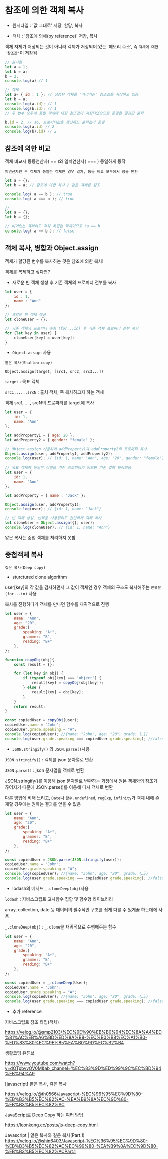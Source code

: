 # 참조에 의한 객체 복사

- 원시타입 : '값 그대로' 저장, 할당, 복사

- 객체 : '참조에 의해(by reference)' 저장, 복사

객체 자체가 저장되는 것이 아니라 객체가 저장되어 있는 '메모리 주소', 즉 `객체에 대한 '참조값'`이 저장됨

```javascript
// 원시형
let a = 1;
let b = a;
b = 2;
console.log(a) // 1 

// 객체
let a= { id : 1 }; // 생성된 객체를 '가리키는' 참조값을 저장하고 있음
let b = a;  
console.log(a.id); // 1
console.log(b.id); // 1 
// 두 변수 모두에 동일 객체에 대한 참조값이 저장되었으므로 동일한 결괏값 출력

b.id = 2; // so, 프로퍼티값을 갱신해도 출력값이 동일
console.log(a.id) // 2
console.log(b).id) // 2
```

## 참조에 의한 비교

객체 비교시 동등연산자( == )와 일치연산자( === ) 동일하게 동작

`피연산자인 두 객체가 동일한 객체인 경우 일치, 동등 비교 모두에서 참을 반환`

```javascript
let a = {};
let b = a; // 참조에 의한 복사 / 같은 객체를 참조 

console.log( a == b ); // true
console.log( a === b ); // true

// 
let a = {};
let b = {}; 

// 비어있는 객체여도 각각 독립된 객체이므로 !a == b
console.log( a == b ); // false
```

## 객체 복사, 병합과 Object.assign

객체가 할당된 변수를 복사하는 것은 참조에 의한 복사!

객체를 복제하고 싶다면?

- 새로운 빈 객체 생성 후 기존 객체의 프로퍼티 전부를 복사

```javascript
let user = {
    id : 1,
    name : "Ann"
};

// 새로운 빈 객체 생성 
let cloneUser = {};

// 기존 객체의 프로퍼티 순회 (for...in) 후 기존 객체 프로퍼티 전부 복사 
for (let key in user) {
    cloneUser[key] = user[key];
}

```

- `Object.assign` 사용

`얕은 복사(Shallow copy)`

`Object.assign(target, [src1, src2, src3...])`

`target`
: 목표 객체

`src1,....,srcN`
: 출처 객체, 즉 복사하고자 하는 객체

객체 src1, ...., srcN의 프로퍼티를 target에 복사

```javascript
let user = {
    id: 1,
    name: "Ann"
};

let addProperty1 = { age: 20 };
let addProperty2 = { gender: "female" };

// Object.assign 사용하여 addProperty1과 addProperty2의 프로퍼티 복사 
Object.assign(user, addProperty1, addProperty2);
console.log(user); // {id: 1, name: "Ann", age: "20", gender: "female"}
```

```javascript
// 목표 객체에 동일한 이름을 가진 프로퍼티가 있으면 기존 값에 덮어씌움
let user = {
    id: 1,
    name: "Ann"
};

let addProperty = { name : "Jack" };

Object.assign(user, addProperty1);
console.log(user); // {id: 1, name: "Jack"}

// 빈 객체 생성, 반복문 사용없이도 간단하게 객체 복사
let cloneUser = Object.assign({}, user);
console.log(cloneUser); // {id: 1, name: "Ann"}
```

얕은 복사는 중첩 객체를 처리하지 못함

## 중첩객체 복사 

`깊은 복사(Deep copy)`

- sturctured clone algorithm

user[key]의 각 값을 검사하면서 그 값이 객체인 경우 객체의 구조도 복사해주는 `반복문(for...in)` 사용

복사를 진행하다가 객체를 만나면 함수를 재귀적으로 진행 

```javascript
let user = {
    name: "Ann",
    age: "20",
    grade:{
        speaking: "A+",
        grammer: "B",
        reading: "B+"
    },
};    

function copyObj(obj){
    const result = {};

    for (let key in obj) {
        if (typeof obj[key] === 'object') {
            result[key] = copyObj(obj[key]);
        } else {
            result[key] = obj[key];
        }
    }
    return result;
}

const copiedUser = copyObj(user);
copiedUser.name = "John";
copiedUser.grade.speaking = "A";
console.log(copiedUser); //{name: "John", age: "20", grade: {…}}
console.log(user.grade.speaking === copiedUser.grade.speaking); //false
```

- `JSON.stringify()` 와 `JSON.parse()`사용

`JSON.stringify()` : 객체를 json 문자열로 변환

`JSON.parse()` : json 문자열을 객체로 변환

JSON.stringify()를 이용해 json 문자열로 변환하는 과정에서 원본 객체와의 참조가 끊어지기 때문에 JSON.parse()를 이용해 다시 객체로 변환 

다른 방법에 비해 느리고, `Date`나 `함수`, `undefined`, `regExp`, `infinity`가 객체 내에 존재할 경우에는 원하는 결과를 얻을 수 없음

```javascript
let user = {
    name: "Ann",
    age: "20",
    grade:{
        speaking: "A+",
        grammer: "B",
        reading: "B+"
    },
};

const copiedUser = JSON.parse(JSON.stringify(user));
copiedUser.name = "John";
copiedUser.grade.speaking = "A";
console.log(copiedUser); //{name: "John", age: "20", grade: {…}}
console.log(user.grade.speaking === copiedUser.grade.speaking); //false
```

- lodash의 메서드 `_.cloneDeep(obj)`사용

`lodash` : 자바스크립트 고차함수 집합 및 함수형 라이브러리

array, collection, date 등 데이터의 필수적인 구조를 쉽게 다룰 수 있게끔 하는데에 사용

`_.cloneDeep(obj)` : `_.clone`을 재귀적으로 수행해주는 함수

```javascript
let user = {
    name: "Ann",
    age: "20",
    grade:{
        speaking: "A+",
        grammer: "B",
        reading: "B+"
    },
};

const copiedUser = _.cloneDeep(User);
copiedUser.name = "John";
copiedUser.grade.speaking = "A";
console.log(copiedUser); //{name: "John", age: "20", grade: {…}}
console.log(user.grade.speaking === copiedUser.grade.speaking); //false
```

- 추가 reference

자바스크립트 참조 타입(객체)

<https://velog.io/@smp2103/%EC%9E%90%EB%B0%94%EC%8A%A4%ED%81%AC%EB%A6%BD%ED%8A%B8-%EC%B0%B8%EC%A1%B0-%ED%83%80%EC%9E%85%EA%B0%9D%EC%B2%B4>

생활코딩 유튜브

<https://www.youtube.com/watch?v=dOTpbvvOV0M&ab_channel=%EC%83%9D%ED%99%9C%EC%BD%94%EB%94%A9>

[javascript] 얕은 복사, 깊은 복사

<https://velog.io/@th0566/Javascript-%EC%96%95%EC%9D%80-%EB%B3%B5%EC%82%AC-%EA%B9%8A%EC%9D%80-%EB%B3%B5%EC%82%AC>

JavaScript로 Deep Copy 하는 여러 방법

<https://leonkong.cc/posts/js-deep-copy.html>

Javascript | 얕은 복사와 깊은 복사(Part.1)
<https://velog.io/@shin6403/Javascript-%EC%96%95%EC%9D%80-%EB%B3%B5%EC%82%AC%EC%99%80-%EA%B9%8A%EC%9D%80-%EB%B3%B5%EC%82%ACPart.1>